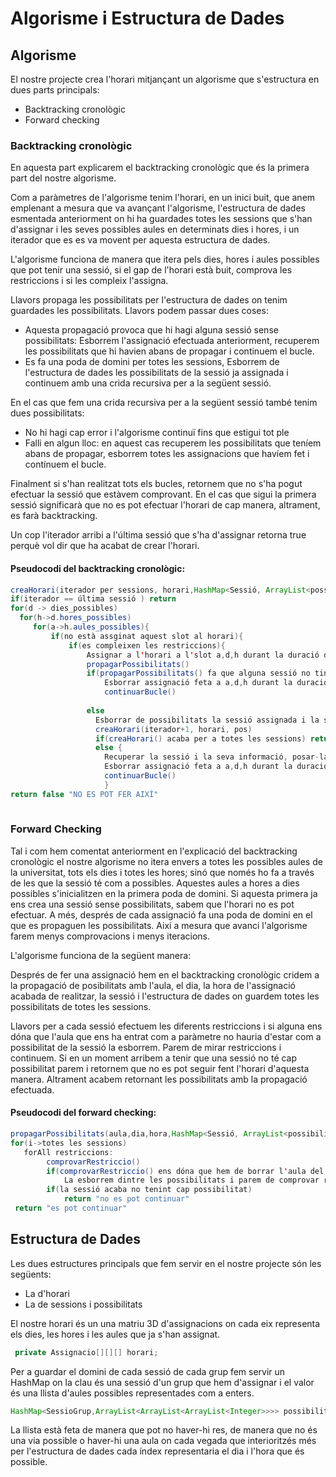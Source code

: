 # Algorisme i Estructura de Dades


## Algorisme

El nostre projecte crea l'horari mitjançant un algorisme que s'estructura en dues parts principals:

- Backtracking cronològic
- Forward checking 

### Backtracking cronològic

En aquesta part explicarem el backtracking cronològic que és la primera part del nostre algorisme.

Com a paràmetres de l'algorisme tenim l'horari, en un inici buit, que anem emplenant a mesura que va avançant l'algorisme, l'estructura de dades esmentada anteriorment on hi ha guardades totes les sessions que s'han d'assignar i les seves possibles aules en determinats dies i hores, i un iterador que es es va movent per aquesta estructura de dades. 

L'algorisme funciona de manera que itera pels dies, hores i aules possibles que pot tenir una sessió, si el gap de l'horari està buit, comprova les restriccions i si les compleix l'assigna.

Llavors propaga les possibilitats per l'estructura de dades on tenim guardades les possibilitats. Llavors podem passar dues coses:

- Aquesta propagació provoca que hi hagi alguna sessió sense possibilitats: Esborrem l'assignació efectuada anteriorment, recuperem les possibilitats que hi havien abans de propagar i continuem el bucle. 
- Es fa una poda de domini per totes les sessions, Esborrem de l'estructura de dades les possibilitats de la sessió ja assignada  i continuem amb una crida recursiva per a la següent sessió.

En el cas que fem una crida recursiva per a la següent sessió també tenim dues possibilitats:

- No hi hagi cap error i l'algorisme continuï fins que estigui tot ple
- Falli en algun lloc: en aquest cas recuperem les possibilitats que teníem abans de propagar, esborrem totes les assignacions que havíem fet i contínuem el bucle.

Finalment si s'han realitzat tots els bucles, retornem que no s'ha pogut efectuar la sessió que estàvem comprovant. En el cas que sigui la primera sessió significarà que no es pot efectuar l'horari de cap manera, altrament, es farà backtracking. 

Un cop l'iterador arribi a l'última sessió que s'ha d'assignar retorna true perquè vol dir que ha acabat de crear l'horari.

#### Pseudocodi del backtracking cronològic:

```java
creaHorari(iterador per sessions, horari,HashMap<Sessió, ArrayList<possibilitats>> pos)
if(iterador == última sessió ) return 
for(d -> dies_possibles)
  for(h->d.hores_possibles)
     for(a->h.aules_possibles){
         if(no està assginat aquest slot al horari){
             if(es compleixen les restriccions){
                 Assignar a l'horari a l'slot a,d,h durant la duració de la sessió
                 propagarPossibilitats()
                 if(propagarPossibilitats() fa que alguna sessió no tingui opcions)
                     Esborrar assignació feta a a,d,h durant la duració de la sessió
                     continuarBucle()
                 
                 else 
                   Esborrar de possibilitats la sessió assignada i la seva informació
                   creaHorari(iterador+1, horari, pos)
                   if(creaHorari() acaba per a totes les sessions) return true "S'HA FET L'HORARI"
                   else {
                     Recuperar la sessió i la seva informació, posar-la a possibilitats
                     Esborrar assignació feta a a,d,h durant la duració de la sessió
                     continuarBucle()
                     }
return false "NO ES POT FER AIXÍ" 
              
```



### Forward Checking

Tal i com hem comentat anteriorment en l'explicació del backtracking cronològic el nostre algorisme no itera envers a totes les possibles aules de la universitat, tots els dies i totes les hores; sinó que només ho fa a través de les que la sessió té com a possibles. Aquestes aules a hores a dies possibles s'inicialitzen en la primera poda de domini. Si aquesta primera ja ens crea una sessió sense possibilitats, sabem que l'horari no es pot efectuar. A més, després de cada assignació fa una poda de domini en el que es propaguen les possibilitats. Així a mesura que avanci l'algorisme farem menys comprovacions i menys iteracions. 

L'algorisme funciona de la següent manera:

Després de fer una assignació hem en el backtracking cronològic cridem a la propagació de posibilitats amb l'aula, el dia, la hora de l'assignació acabada de realitzar, la sessió i l'estructura de dades on guardem totes les possibilitats de totes les sessions.

Llavors per a cada sessió efectuem les diferents restriccions i si alguna ens dóna que l'aula que ens ha entrat com a paràmetre no hauria d'estar com a possibilitat de la sessió la esborrem. Parem de mirar restriccions i continuem. Si en un moment arribem a tenir que una sessió no té cap possibilitat parem i retornem que no es pot seguir fent l'horari d'aquesta manera. Altrament acabem retornant les possibilitats amb la propagació efectuada. 

#### Pseudocodi del forward checking:

```java
propagarPossibilitats(aula,dia,hora,HashMap<Sessió, ArrayList<possibilitats>> pos)
for(i->totes les sessions)
   forAll restriccions:
   		comprovarRestriccio()
   		if(comprovarRestriccio() ens dóna que hem de borrar l'aula del dia i hora)
        	La esborrem dintre les possibilitats i parem de comprovar restriccions
  		if(la sessió acaba no tenint cap possibilitat)
   			return "no es pot continuar"
 return "es pot continuar"
```
## Estructura de Dades

Les dues estructures principals que fem servir en el nostre projecte són les següents:

- La d'horari
- La de sessions i possibilitats

El nostre horari és un una matriu 3D d'assignacions on cada eix representa els dies, les hores i les aules que ja s'han assignat. 

```java
 private Assignacio[][][] horari;
```

Per a guardar el domini de cada sessió de cada grup fem servir un HashMap on la clau és una sessió d'un grup que hem d'assignar i el valor és una llista d'aules possibles representades com a enters. 

```java
HashMap<SessioGrup,ArrayList<ArrayList<ArrayList<Integer>>>> possibilitats
```

La llista està feta de manera que pot no haver-hi res, de manera que no és una via possible o haver-hi una aula on cada vegada que interioritzés més per l'estructura de dades cada índex representaria el dia i l'hora que és possible.

